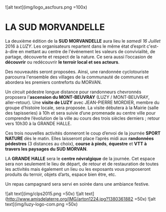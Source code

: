 ![alt text](img/logo_ascfours.png =100x)

LA SUD MORVANDELLE
==================

La deuxième édition de la **SUD MORVANDELLE** aura lieu le *samedi 16 Juillet* 2016 à *LUZY*.
Les organisateurs repartent dans le même état d’esprit c'est-à-dire en mettant au centre de l'événement les valeurs de convivialité, de partage, découverte et respect de la nature. Ce sera aussi l’occasion de **découvrir** ou redécouvrir **le terroir local et ses acteurs**.

Des nouveautés seront proposées. Ainsi, une randonnée cyclotouriste parcourra l'ensemble des villages de la communauté de communes et abordera les premiers contreforts du MORVAN.

Un circuit pédestre longue distance pour randonneurs chevronnés proposera l'**ascension du MONT-BEUVRAY** (LUZY / MONT-BEUVRAY, aller–retour). Une **visite de LUZY** avec JEAN-PIERRE MORDIER, membre du groupe d’histoire locale, sera proposée. La visite débutera à la Mairie (salle des tapisseries) à 10h et sera suivie d’une promenade au centre ville pour comprendre l’évolution de la ville au cours des trois siècles derniers ; retour vers 10h30 à la GRANDE HALLE.

Ces trois nouvelles activités donneront le coup d’envoi de la journée **SPORT NATURE** dès le matin. Elles laisseront place l’après midi aux **randonnées pédestres** (3 distances au choix), **course à pieds**, **équestre** et **VTT à travers les paysages du SUD MORVAN**.

LA **GRANDE HALLE** sera le **centre névralgique** de la journée. Cet espace sera non seulement le lieu de départ, de retour et de restauration de toutes les activités mais également un lieu ou les exposants vous proposeront produits du terroir, objets d’arts, espace bien être, etc.

Un repas campagnard sera servi en soirée dans une ambiance festive.

![alt text](img/clps2015.png =50x) ![alt text](http://www.amisdelaterre.org/IMG/arton1224.jpg?1380361882 =50x) ![alt text](img/luzy-logo-com.png =50x)
